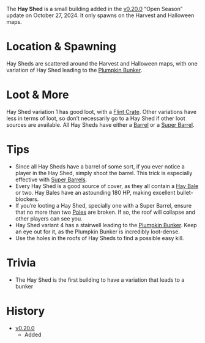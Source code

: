 <Mode />

The **Hay Shed** is a small building added in the [v0.20.0](https://github.com/HasangerGames/suroi/releases/tag/v0.20.0) “Open Season” update on October 27, 2024. It only spawns on the Harvest and Halloween maps.

# Location & Spawning
Hay Sheds are scattered around the Harvest and Halloween maps, with one variation of Hay Shed leading to the [Plumpkin Bunker](/buildings/plumpkin_bunker). 

# Loot & More
Hay Shed variation 1 has good loot, with a [Flint Crate](/obstacles/flint_crate). Other variations have less in terms of loot, so don’t necessarily go to a Hay Shed if other loot sources are available. All Hay Sheds have either a [Barrel](/obstacles/barrel) or a [Super Barrel](/obstacles/super_barrel).

# Tips
- Since all Hay Sheds have a barrel of some sort, if you ever notice a player in the Hay Shed, simply shoot the barrel. This trick is especially effective with [Super Barrels](/obstacles/super_barrel).
- Every Hay Shed is a good source of cover, as they all contain a [Hay Bale](/obstacles/hay_bale) or two. Hay Bales have an astounding 180 HP, making excellent bullet-blockers. 
- If you’re looting a Hay Shed, specially one with a Super Barrel, ensure that no more than two [Poles](/obstacles/poles) are broken. If so, the roof will collapse and other players can see you. 
- Hay Shed variant 4 has a stairwell leading to the [Plumpkin Bunker](/buildings/plumpkin_bunker). Keep an eye out for it, as the Plumpkin Bunker is incredibly loot-dense. 
- Use the holes in the roofs of Hay Sheds to find a possible easy kill. 

# Trivia

- The Hay Shed is the first building to have a variation that leads to a bunker

# History
- [v0.20.0](https://github.com/HasangerGames/suroi/releases/tag/v0.20.0)
  - Added






